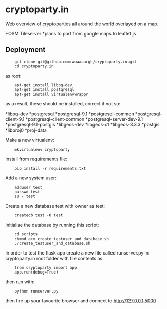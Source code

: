 cryptoparty.in
==============
Web overview of cryptoparties all around the world overlayed on a map.

*OSM Tileserver
*plans to port from google maps to leaflet.js

Deployment
----------

        git clone git@github.com:waaaaargh/cryptoparty.in.git
        cd cryptoparty.in
  
as root:

        apt-get install libpq-dev
        apt-get install postgresql
        apt-get install virtualenvwrappr

as a result, these should be installed, correct if not so:

*libpq-dev
*postgresql
*postgresql-9.1
*postgresql-common
*postgresql-client-9.1
*postgresql-client-common
*postgresql-server-dev-9.1
*postgresql-9.1-postgis
*libgeos-dev
*libgeos-c1
*libgeos-3.3.3
*postgis
*libproj0
*proj-data

Make a new virtualenv:

        mkvirtualenv cryptoparty

Install from requirements file:

        pip install -r requirements.txt

Add a new system user:

        adduser test
        passwd test
        su - test

Create a new database test with owner as test:

        createdb test -O test
        
Initialise the database by running this script:

        cd scripts
        chmod a+x create_testuser_and_database.sh
        ./create_testuser_and_database.sh

In order to test the flask app create a new file called runserver.py in cryptoparty.in root folder with file contents as:

        from cryptoparty import app
        app.run(debug=True)

then run with: 

        python runserver.py

then fire up your favourite browser and connect to http://127.0.0.1:5000

